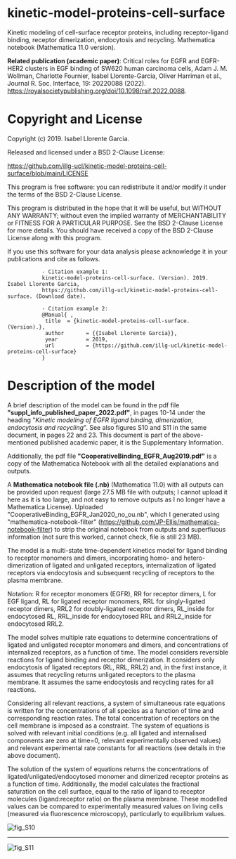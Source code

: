 # kinetic-model-proteins-cell-surface

Kinetic modeling of cell-surface receptor proteins, including receptor-ligand binding, receptor dimerization, endocytosis and recycling. Mathematica notebook (Mathematica 11.0 version).

**Related publication (academic paper)**: Critical roles for EGFR and EGFR-HER2 clusters in EGF binding of SW620 human carcinoma cells, Adam J. M. Wollman, Charlotte Fournier, Isabel Llorente-Garcia, Oliver Harriman et al., Journal R. Soc. Interface, 19: 20220088 (2022). https://royalsocietypublishing.org/doi/10.1098/rsif.2022.0088. 

# Copyright and License

Copyright (c) 2019. Isabel Llorente Garcia.

Released and licensed under a BSD 2-Clause License:

https://github.com/illg-ucl/kinetic-model-proteins-cell-surface/blob/main/LICENSE

This program is free software: you can redistribute it and/or modify
it under the terms of the BSD 2-Clause License.

This program is distributed in the hope that it will be useful,
but WITHOUT ANY WARRANTY; without even the implied warranty of
MERCHANTABILITY or FITNESS FOR A PARTICULAR PURPOSE. See the
BSD 2-Clause License for more details. You should have received 
a copy of the BSD 2-Clause License along with this program. 

If you use this software for your data analysis please acknowledge 
               it in your publications and cite as follows.
               
               - Citation example 1: 
               kinetic-model-proteins-cell-surface. (Version). 2019. Isabel Llorente Garcia, 
               https://github.com/illg-ucl/kinetic-model-proteins-cell-surface. (Download date).
               
               - Citation example 2:
               @Manual{ ,
                title  = {kinetic-model-proteins-cell-surface. (Version).},
                author       = {{Isabel Llorente Garcia}},
                year         = 2019,
                url          = {https://github.com/illg-ucl/kinetic-model-proteins-cell-surface}
               }

# Description of the model

A brief description of the model can be found in the pdf file **"suppl_info_published_paper_2022.pdf"**, in pages 10-14 under the heading "*Kinetic modeling of EGFR ligand binding, dimerization, endocytosis and recycling*". See also figures S10 and S11 in the same document, in pages 22 and 23. This document is part of the above-mentioned published academic paper, it is the Supplementary Information.

Additionally, the pdf file **"CooperativeBinding_EGFR_Aug2019.pdf"** is a copy of the Mathematica Notebook with all the detailed explanations and outputs.

A **Mathematica notebook file (.nb)** (Mathematica 11.0) with all outputs can be provided upon request (large 27.5 MB file with outputs; I cannot upload it here as it is too large, and not easy to remove outputs as I no longer have a Mathematica License). Uploaded "CooperativeBinding_EGFR_Jan2020_no_ou.nb", which I generated using "mathematica-notebook-filter" (https://github.com/JP-Ellis/mathematica-notebook-filter) to strip the original notebook from outputs and superfluous information (not sure this worked, cannot check, file is still 23 MB).

The model is a multi-state time-dependent kinetics model for ligand binding to receptor monomers and dimers, incorporating homo- and hetero-dimerization of ligated and unligated receptors, internalization of ligated receptors via endocytosis and subsequent recycling of receptors to the plasma membrane. 

Notation: R for receptor monomers (EGFR), RR for receptor dimers, L for EGF ligand, RL for ligated receptor monomers, RRL for singly-ligated receptor dimers, RRL2 for doubly-ligated receptor dimers, RL_inside for endocytosed RL, RRL_inside for endocytosed RRL and RRL2_inside for endocytosed RRL2.

The model solves multiple rate equations to determine concentrations of ligated and unligated receptor monomers and dimers, and concentrations of internalized receptors, as a function of time. The model considers reversible reactions for ligand binding and receptor dimerization. It considers only endocytosis of ligated receptors (RL, RRL, RRL2) and, in the first instance, it assumes that recycling returns unligated receptors to the plasma membrane. It assumes the same endocytosis and recycling rates for all reactions. 

Considering all relevant reactions, a system of simultaneous rate equations is written for the concentrations of all species as a function of time and corresponding reaction rates. The total concentration of receptors on the cell membrane is imposed as a constraint. The system of equations is solved with relevant initial conditions (e.g. all ligated and internalised components are zero at time=0, relevant experimentally observed values) and relevant experimental rate constants for all reactions (see details in the above document). 

The solution of the system of equations returns the concentrations of ligated/unligated/endocytosed monomer and dimerized receptor proteins as a function of time. Additionally, the model calculates the fractional saturation on the cell surface, equal to the ratio of ligand to receptor molecules (ligand:receptor ratio) on the plasma membrane. These modelled values can be compared to experimentally measured values on living cells (measured via fluorescence microscopy), particularly to equilibrium values.

![fig_S10](https://github.com/illg-ucl/kinetic-model-proteins-cell-surface/assets/17204635/7c6d1e0d-a487-41f3-9708-140b664d9d76)

---

![fig_S11](https://github.com/illg-ucl/kinetic-model-proteins-cell-surface/assets/17204635/856e78c3-66a4-47c3-8f62-b93d58cf54ea)
